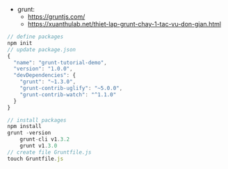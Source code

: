 - grunt:
  - https://gruntjs.com/
  - https://xuanthulab.net/thiet-lap-grunt-chay-1-tac-vu-don-gian.html
```js
// define packages
npm init
// update package.json
{
  "name": "grunt-tutorial-demo",
  "version": "1.0.0",
  "devDependencies": {
    "grunt": "~1.3.0",
    "grunt-contrib-uglify": "~5.0.0",
    "grunt-contrib-watch": "^1.1.0"
  }
}

// install packages
npm install
grunt -version
    grunt-cli v1.3.2
    grunt v1.3.0
// create file Gruntfile.js
touch Gruntfile.js
```